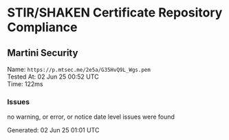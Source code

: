 # STIR/SHAKEN Certificate Repository Compliance

## Martini Security

Name: `https://p.mtsec.me/2e5a/G35HvQ9L_Wgs.pem`\
Tested At: 02 Jun 25 00:52 UTC\
Time: 122ms

### Issues

no warning, or error, or notice date level issues were found

Generated: 02 Jun 25 01:01 UTC